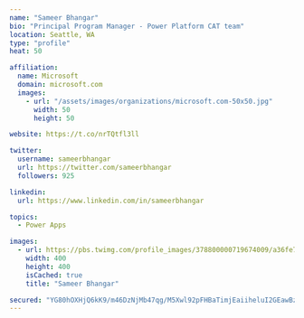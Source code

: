```yaml
---
name: "Sameer Bhangar"
bio: "Principal Program Manager - Power Platform CAT team"
location: Seattle, WA
type: "profile"
heat: 50

affiliation:
  name: Microsoft
  domain: microsoft.com
  images:
    - url: "/assets/images/organizations/microsoft.com-50x50.jpg"
      width: 50
      height: 50

website: https://t.co/nrTQtfl3ll

twitter:
  username: sameerbhangar
  url: https://twitter.com/sameerbhangar
  followers: 925

linkedin:
  url: https://www.linkedin.com/in/sameerbhangar

topics:
  - Power Apps

images:
  - url: https://pbs.twimg.com/profile_images/378800000719674009/a36fe7ddfab1778b76e5793772e43798_400x400.jpeg
    width: 400
    height: 400
    isCached: true
    title: "Sameer Bhangar"

secured: "YG80hOXHjQ6kK9/m46DzNjMb47qg/M5Xwl92pFHBaTimjEaiiheluI2GEawBzQkb+gzm+j861HLlXbGdGMXgmDuzjuJ1hX6LdM5zTqSqxkEkaDY24fTBsQ8vUoplhmdKFeHwQiwQdzTfuS6vzq3G0bwO7K9Rj7BDM9O/To2oxUVmhk8d+R8IG8P7F89pbm8y1Yu7C0acu9dseXvN3s38cwx6B35Di5pa781LVST03JAPQw5d2MfUXlLOtaMlPOAgcRD0OUNDDLXe8upVGtCX4WcnEI5HhmGIKHZs6lnzaWQ0jCcEyJsor9cqdcF4awFzywJPpO90waK0tLc0AFGNp6mXCxWfH0NxNUY9fGBFvBGuF2qdzUdNJumIuxXdQpsKd1uxnul3XhcIbAWEKEZzHw==;DJiiZu5mOIBWXcY9AuAMyQ=="
---
```


